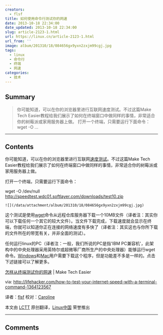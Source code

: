```yaml
---
creators:
  - flsf
title: 如何使用命令行测试你的网速
date: 2013-10-18 22:34:00
date_updated: 2013-10-18 22:34:00
slug: article-2123-1.html
url: https://linux.cn/article-2123-1.html
url_from: ''
image: album/201310/18/084656gx9yxn2zxjm99cgj.jpg
tags:
  - linux
  - 命令行
  - 终端
  - 网速
categories:
  - 技术
---
```


## Summary

> 你可能知道，可以在你的浏览器里进行互联网速度测试。不过这篇Make Tech Easier教程给我们展示了如何在终端窗口中做同样的事情，非常适合你的树莓派或家用服务器上做。
> 打开一个终端，只需要运行下面命令：
> wget -O  ...

***

<!-- more -->

## Contents

你可能知道，可以在你的浏览器里进行互联网[速度测试](http://www.speedtest.net/)。不过这篇Make Tech Easier教程给我们展示了如何在终端窗口中做同样的事情，非常适合你的树莓派或家用服务器上做。

打开一个终端，只需要运行下面命令：

wget -O /dev/null http://speedtest.wdc01.softlayer.com/downloads/test10.zip

`![](/data/attachment/album/201310/18/084656gx9yxn2zxjm99cgj.jpg)`

这个测试是使用[wget](http://lifehacker.com/161202/geek-to-live--mastering-wget)命令从远程仓库服务器下载一个10MB文件（译者注：其实你可以下载任何一个其它的较大文件）。当文件下载完成，下载速度就会显示在终端，你就可以知道你正在连接的网络速度有多快了（译者注：其实这也与你所下载的文件所在的带宽有关，并非全面的测试）。

任何运行linux的PC（译者注：一般，我们所说的PC是指'IBM PC兼容机'，此架构中的中央处理器采用英特尔或超微等厂商所生产的中央处理器）能够运行wget命令。[Windows](http://gnuwin32.sourceforge.net/packages/wget.htm)和[Mac](https://www.macupdate.com/app/mac/33951/wget)用户需要下载这个程序，但是功能差不多是一样的。点击下述链接可以了解更多。

[怎样从终端测试你的网速](http://www.maketecheasier.com/quick-tips/test-internet-connection-speed-from-terminal) | Make Tech Easier

 

via: <http://lifehacker.com/how-to-test-your-internet-speed-with-a-terminal-command-1364123567>

译者：[flsf](https://github.com/flsf) 校对：[Caroline](https://github.com/carolinewuyan)

本文由 [LCTT](https://github.com/LCTT/TranslateProject) 原创翻译，[Linux中国](https://linux.cn/) 荣誉推出

***

## Comments
